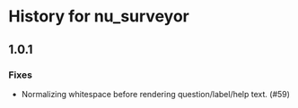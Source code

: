 History for nu_surveyor
=======================

1.0.1
-----

### Fixes

- Normalizing whitespace before rendering question/label/help text. (#59)


